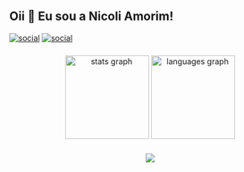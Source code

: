 <h2 align="left">Oii 👋 Eu sou a Nicoli Amorim!</h2>

[![social](https://img.shields.io/badge/connect--lightblue?style=for-the-badge&logo=linkedin&logoColor=lightblue)](https://www.linkedin.com/in/nicoliamorim/)
[![social](https://img.shields.io/badge/follow--pink?style=for-the-badge&logo=instagram&logoColor=pink)](https://www.instagram.com/nicolimory/)

###


<div align="center">
  <img src="https://github-readme-stats.vercel.app/api?username=nicoliamorim&hide_title=false&hide_rank=false&show_icons=true&include_all_commits=true&count_private=true&disable_animations=false&theme=dracula&locale=en&hide_border=false" height="150" alt="stats graph"/>
  <img src="https://github-readme-stats.vercel.app/api/top-langs?username=nicoliamorim&locale=en&hide_title=false&layout=compact&card_width=150&langs_count=5&theme=dracula&hide_border=false" height="150" alt="languages graph"  />
</div>

###

<div align="center">
  <img src="https://visitor-badge.laobi.icu/badge?page_id=nicoliamorim.nicoliamorim&"/>
</div>
